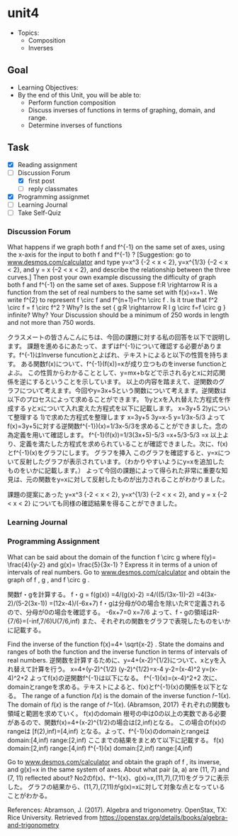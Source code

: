# unit4

- Topics:
  - Composition
  - Inverses

## Goal

- Learning Objectives:
- By the end of this Unit, you will be able to:
  - Perform function composition
  - Discuss inverses of functions in terms of graphing, domain, and range.
  - Determine inverses of functions

## Task

- [x] Reading assignment
- [ ] Discussion Forum
  - [x] first post
  - [ ] reply classmates
- [x] Programming assignmet
- [ ] Learning Journal
- [ ] Take Self-Quiz

### Discussion Forum

What happens if we graph both  f  and  f^{-1}  on the same set of axes, using the x-axis for the input to both  f  and  f^{-1}  ?
[Suggestion: go to www.desmos.com/calculator and type  y=x^3  {-2 < x < 2},  y=x^{1/3}  {–2 < x < 2}, and y = x {–2 < x < 2}, and describe the relationship between the three curves.] Then post your own example discussing the difficulty of graph both  f  and  f^{-1}  on the same set of axes.
Suppose  f:R \rightarrow R   is a function from the set of real numbers to the same set with  f(x)=x+1 . We write  f^{2}  to represent  f \circ f  and  f^{n+1}=f^n \circ f . Is it true that  f^2 \circ f = f \circ f^2 ? Why? Is the set { g:R \rightarrow R   l  g \circ f=f \circ g } infinite? Why?
Your Discussion should be a minimum of 250 words in length and not more than 750 words.

クラスメートの皆さんこんにちは、今回の課題に対する私の回答を以下で説明します。
課題を進めるにあたって、まずはf^{-1}について確認する必要があります。f^{-1}はInverse funcutionとよばれ、テキストによると以下の性質を持ちます。
ある関数f(x)について、f^{-1}(f(x))=xが成り立つものをinverse functionとよぶ。
この性質からわかることとして、y=mx+bなどで示されるyとxに対応関係を逆にするということを示しています。
以上の内容を踏まえて、逆関数のグラフについて考えます。今回やy=3x+5という関数について考えます。逆関数は以下のプロセスによって求めることができます。
1)yとxを入れ替えた方程式を作成する
yとxについて入れ変えた方程式を以下に記載します。
x=3y+5
2)yについて整理する
1)で求めた方程式を整理します
x=3y+5
3y=x-5
y=1/3x-5/3
よってf(x)=3y+5に対する逆関数f^{-1})(x)=1/3x-5/3を求めることができました。念の為定義を用いて確認します。
f^{-1}(f(x))=1/3(3x+5)-5/3
=x+5/3-5/3
=x
以上より、定義を満たした方程式を求められていることが確認できました。次に、f(x)とf^{-1}(x)をグラフにします。
グラフを挿入
このグラフを確認すると、y=xについて反射したグラフが表示されています。（わかりやすいようにy=xを追加したものをいかに記載します。）
よって今回の課題によって得られた非常に重要な知見は、元の関数をy=xに対して反射したものが出力されることがわかりました。

課題の提案にあった
y=x^3  {-2 < x < 2},  y=x^{1/3}  {–2 < x < 2}, and y = x {–2 < x < 2}
についても同様の確認結果を得ることができました。

### Learning Journal

### Programming Assignment

What can be said about the domain of the function  f \circ g  where  f(y)= \frac{4}{y-2}  and  g(x)= \frac{5}{3x-1} ? Express it in terms of a union of intervals of real numbers. Go to www.desmos.com/calculator and obtain the graph of  f ,  g , and  f \circ g .

関数f・gを計算する。
f・g = f(g(x))
=4/(g(x)-2)
=4/((5/(3x-1))-2)
=4(3x-2)/(5-2(3x-1))
=(12x-4)/(-6x+7)
f・gは分母が0の場合を除いたRで定義されるので、分母が0の場合を確認する。
-6x+7=0
x=7/6
よって、f・gの領域はR-{7/6}=(-inf,7/6)U(7/6,inf)
また、それぞれの関数をグラフで表現したものをいかに記載する。

Find the inverse of the function  f(x)=4+ \sqrt{x-2}  .
State the domains and ranges of both the function and the inverse function in terms of intervals of real numbers.
逆関数を計算するために、y=4+(x-2)^{1/2}について、xとyを入れ替えて計算を行う。
x=4+(y-2)^{1/2}
(y-2)^{1/2}=x-4
y-2=(x-4)^2
y=(x-4)^2+2
よってf(x)の逆関数f^{-1}は以下になる。
f^{-1}(x)=(x-4)^2+2
次に、domainとrangeを求める。テキストによると、f(x)とf^{-1}(x)の関係を以下となる。
The range of a function  𝑓(𝑥)  is the domain of the inverse function  𝑓−1(𝑥).
The domain of  𝑓(𝑥)  is the range of  𝑓−1(𝑥).
(Abramson, 2017)
それぞれの関数も領域と範囲を求めていく。
f(x)のdomain
根号の中は0の以上の実数である必要があるので、関数f(x)=4+(x-2)^{1/2}の場合は[2,inf)となる。
この場合のf(x)のrangeは
[f(2),inf)=[4,inf)
となる。よって、f^{-1}(x)のdomainとrangeは
domain:[4,inf)
range:[2,inf)
ここまでの結果をまとめて以下に記載する。
f(x)
domain:[2,inf)
range:[4,inf)
f^{-1}(x)
domain:[2,inf)
range:[4,inf)

Go to www.desmos.com/calculator and obtain the graph of  f , its inverse, and  g(x)=x  in the same system of axes. About what pair (a, a) are (11, 7) and (7, 11) reflected about?
No2のf(x)、f^-1{x}、g(x)=x,(11,7),(7,11)をグラフに表示した。
グラフの結果から、(11,7),(7,11)がg(x)=xに対して対象な点となっていることがわかる。

References:
Abramson, J. (2017). Algebra and trigonometry. OpenStax, TX: Rice University. Retrieved from <https://openstax.org/details/books/algebra-and-trigonometry>
